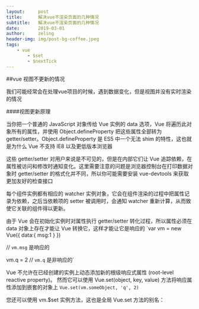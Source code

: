 ```yaml
---
layout:     post
title:      解决vue不渲染页面的几种情况
subtitle:   解决vue不渲染页面的几种情况
date:       2019-03-01
author:     zeling
header-img: img/post-bg-coffee.jpeg
tags:
    - vue
		- $set
		- $nextTick
---
```


##vue 视图不更新的情况

我们可能经常会在处理vue项目的时候，遇到数据变化，但是视图并没有实时渲染的情况

####视图更新原理

当你把一个普通的 JavaScript 对象传给 Vue 实例的 data 选项，Vue 将遍历此对象所有的属性，并使用 Object.defineProperty 把这些属性全部转为 getter/setter。Object.defineProperty 是 ES5 中一个无法 shim 的特性，这也就是为什么 Vue 不支持 IE8 以及更低版本浏览器

这些 getter/setter 对用户来说是不可见的，但是在内部它们让 Vue 追踪依赖，在属性被访问和修改时通知变化。这里需要注意的问题是浏览器控制台在打印数据对象时 getter/setter 的格式化并不同，所以你可能需要安装 vue-devtools 来获取更加友好的检查接口

每个组件实例都有相应的 watcher 实例对象，它会在组件渲染的过程中把属性记录为依赖，之后当依赖项的 setter 被调用时，会通知 watcher 重新计算，从而致使它关联的组件得以更新。

由于 Vue 会在初始化实例时对属性执行 getter/setter 转化过程，所以属性必须在 data 对象上存在才能让 Vue 转换它，这样才能让它是响应的
`var vm = new Vue({
  data:{
    msg:1
  }
})

// `vm.msg` 是响应的

vm.q = 2
// `vm.q` 是非响应的`

Vue 不允许在已经创建的实例上动态添加新的根级响应式属性 (root-level reactive property)。
然而它可以使用 Vue.set(object, key, value) 方法将响应属性添加到嵌套的对象上
`Vue.set(vm.someObject, 'q', 2)`

您还可以使用 vm.$set 实例方法，这也是全局 Vue.set 方法的别名：